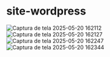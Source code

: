 # site-wordpress

![Captura de tela 2025-05-20 162112](https://github.com/user-attachments/assets/03495aa2-31a7-43a9-8b99-60547209bb43)
![Captura de tela 2025-05-20 162127](https://github.com/user-attachments/assets/442162ec-91dd-4701-b2a8-f605b0b50e49)
![Captura de tela 2025-05-20 162247](https://github.com/user-attachments/assets/c7b2a2a8-fb0a-4165-b60a-54c3af274d3a)
![Captura de tela 2025-05-20 162344](https://github.com/user-attachments/assets/c24a4c1f-90f5-4108-a0e6-a01f40b12530)




